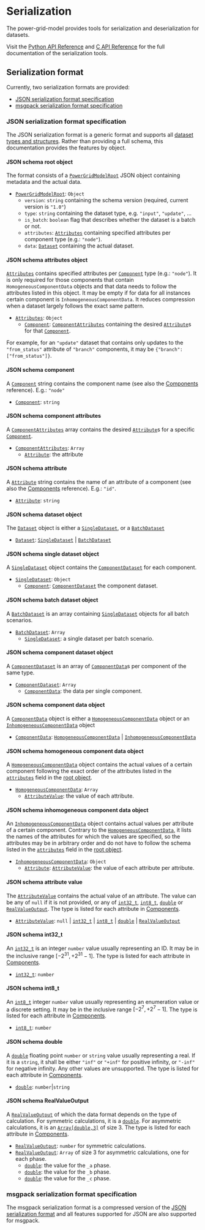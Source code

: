 <!--
SPDX-FileCopyrightText: 2022 Contributors to the Power Grid Model project <dynamic.grid.calculation@alliander.com>

SPDX-License-Identifier: MPL-2.0
-->

# Serialization

The power-grid-model provides tools for serialization and deserialization for datasets.

Visit the [Python API Reference](../api_reference/python-api-reference.md#utils) and [C API Reference](../api_reference/power-grid-model-c-api-reference.rst#Serialization) for the full documentation of the serialization tools.

## Serialization format

Currently, two serialization formats are provided:

- [JSON serialization format specification](#json-serialization-format-specification)
- [msgpack serialization format specification](#msgpack-serialization-format-specification)

### JSON serialization format specification

The JSON serialization format is a generic format and supports all [dataset types and structures](dataset-terminology.md#data-structures).
Rather than providing a full schema, this documentation provides the features by object.

#### JSON schema root object

The format consists of a [`PowerGridModelRoot`](#json-schema-root-object) JSON object containing metadata and the actual data.

- [`PowerGridModelRoot`](#json-schema-root-object): `Object`
  - `version`: `string` containing the schema version (required, current version is `"1.0"`)
  - `type`: `string` containing the dataset type, e.g. `"input"`, `"update"`, ...
  - `is_batch`: `boolean` flag that describes whether the dataset is a batch or not.
  - `attributes`: [`Attributes`](#json-schema-attributes-object) containing specified attributes per component type (e.g.: `"node"`).
  - `data`: [`Dataset`](#json-schema-dataset-object) containing the actual dataset.

#### JSON schema attributes object

[`Attributes`](#json-schema-attributes-object) contains specified attributes per [`Component`](#json-schema-component) type (e.g.: `"node"`).
It is only required for those components that contain `HomogeneousComponentData` objects and that data needs to follow the attributes listed in this object.
It may be empty if for data for all instances certain component is `InhomogeneousComponentData`.
It reduces compression when a dataset largely follows the exact same pattern.

- [`Attributes`](#json-schema-attributes-object): `Object`
  - [`Component`](#json-schema-component): [`ComponentAttributes`](#json-schema-component-attributes) containing the desired [`Attribute`](#json-schema-attribute)s for that [`Component`](#json-schema-component).

For example, for an `"update"` dataset that contains only updates to the `"from_status"` attribute of `"branch"` components, it may be `{"branch": ["from_status"]}`.

#### JSON schema component

A [`Component`](#json-schema-component) string contains the component name (see also the [Components](components.md) reference). E.g.: `"node"`

- [`Component`](#json-schema-component): `string`

#### JSON schema component attributes

A [`ComponentAttributes`](#json-schema-component-attributes) array contains the desired [`Attribute`](#json-schema-attribute)s for a specific [`Component`](#json-schema-component).

- [`ComponentAttributes`](#json-schema-component-attributes): `Array`
  - [`Attribute`](#json-schema-attribute): the attribute

#### JSON schema attribute

A [`Attribute`](#json-schema-attribute) string contains the name of an attribute of a component (see also the [Components](components.md) reference). E.g.: `"id"`.

- [`Attribute`](#json-schema-attribute): `string`

#### JSON schema dataset object

The [`Dataset`](#json-schema-dataset-object) object is either a [`SingleDataset`](#json-schema-single-dataset-object), or a [`BatchDataset`](#json-schema-batch-dataset-object)

- [`Dataset`](#json-schema-dataset-object): [`SingleDataset`](#json-schema-single-dataset-object) | [`BatchDataset`](#json-schema-batch-dataset-object)

#### JSON schema single dataset object

A [`SingleDataset`](#json-schema-single-dataset-object) object contains the [`ComponentDataset`](#json-schema-component-dataset-object) for each component.

- [`SingleDataset`](#json-schema-single-dataset-object): `Object`
  - [`Component`](#json-schema-component): [`ComponentDataset`](#json-schema-component-dataset-object) the component dataset.

#### JSON schema batch dataset object

A [`BatchDataset`](#json-schema-batch-dataset-object) is an array containing [`SingleDataset`](#json-schema-single-dataset-object) objects for all batch scenarios.

- [`BatchDataset`](#json-schema-batch-dataset-object): `Array`
  - [`SingleDataset`](#json-schema-single-dataset-object): a single dataset per batch scenario.

#### JSON schema component dataset object

A [`ComponentDataset`](#json-schema-component-dataset-object) is an array of [`ComponentData`](#json-schema-component-data-object)s per component of the same type.

- [`ComponentDataset`](#json-schema-component-dataset-object): `Array`
  - [`ComponentData`](#json-schema-component-data-object): the data per single component.

#### JSON schema component data object

A [`ComponentData`](#json-schema-component-data-object) object is either a [`HomogeneousComponentData`](#json-schema-homogeneous-component-data-object) object or an [`InhomogeneousComponentData`](#json-schema-inhomogeneous-component-data-object) object

- [`ComponentData`](#json-schema-component-data-object): [`HomogeneousComponentData`](#json-schema-homogeneous-component-data-object) | [`InhomogeneousComponentData`](#json-schema-inhomogeneous-component-data-object)

#### JSON schema homogeneous component data object

A [`HomogeneousComponentData`](#json-schema-homogeneous-component-data-object) object contains the actual values of a certain component following the exact order of the attributes listed in the [`attributes`](#json-schema-root-object) field in the [root object](#json-schema-root-object).

- [`HomogeneousComponentData`](#json-schema-homogeneous-component-data-object): `Array`
  - [`AttributeValue`](#json-schema-attribute-value): the value of each attribute.

#### JSON schema inhomogeneous component data object

An [`InhomogeneousComponentData`](#json-schema-inhomogeneous-component-data-object) object contains actual values per attribute of a certain component.
Contrary to the [`HomogeneousComponentData`](#json-schema-homogeneous-component-data-object), it lists the names of the attributes for which the values are specified, so the attributes may be in arbitrary order and do not have to follow the schema listed in the [`attributes`](#json-schema-root-object) field in the [root object](#json-schema-root-object).

- [`InhomogeneousComponentData`](#json-schema-inhomogeneous-component-data-object): `Object`
  - [`Attribute`](#json-schema-attribute): [`AttributeValue`](#json-schema-attribute-value): the value of each attribute per attribute.

#### JSON schema attribute value

The [`AttributeValue`](#json-schema-attribute-value) contains the actual value of an attribute. The value can be any of `null` if it is not provided, or any of [`int32_t`](#json-schema-int32_t), [`int8_t`](#json-schema-int8_t), [`double`](#json-schema-double) or [`RealValueOutput`](#json-schema-realvalueoutput).
The type is listed for each attribute in [Components](components.md).

- [`AttributeValue`](#json-schema-attribute-value): `null` | [`int32_t`](#json-schema-int32_t) | [`int8_t`](#json-schema-int8_t) | [`double`](#json-schema-double) | [`RealValueOutput`](#json-schema-real-value)

#### JSON schema int32_t

An [`int32_t`](#json-schema-int32_t) is an integer `number` value usually representing an ID. It may be in the inclusive range $\left[-2^{31},+2^{31} - 1\right]$.
The type is listed for each attribute in [Components](components.md).

- [`int32_t`](#json-schema-int32_t): `number`

#### JSON schema int8_t

An [`int8_t`](#json-schema-int8_t) integer `number` value usually representing an enumeration value or a discrete setting. It may be in the inclusive range $\left[-2^{7},+2^{7} - 1\right]$.
The type is listed for each attribute in [Components](components.md).

- [`int8_t`](#json-schema-int8_t): `number`

#### JSON schema double

A [`double`](#json-schema-double) floating point `number` or `string` value usually representing a real.
If it is a `string`, it shall be either `"inf"` or `"+inf"` for positive infinity, or `"-inf"` for negative infinity.
Any other values are unsupported.
The type is listed for each attribute in [Components](components.md).

- [`double`](#json-schema-double): `number`|`string`

#### JSON schema RealValueOutput

A [`RealValueOutput`](#json-schema-realvalueoutput) of which the data format depends on the type of calculation.
For symmetric calculations, it is a [`double`](#json-schema-double). For asymmetric calculations, it is an [`Array[double,3]`](#json-schema-double) of size 3.
The type is listed for each attribute in [Components](components.md).

- [`RealValueOutput`](#json-schema-realvalueoutput): `number` for symmetric calculations.
- [`RealValueOutput`](#json-schema-realvalueoutput): `Array` of size 3 for asymmetric calculations, one for each phase.
  - [`double`](#json-schema-double): the value for the `_a` phase.
  - [`double`](#json-schema-double): the value for the `_b` phase.
  - [`double`](#json-schema-double): the value for the `_c` phase.

### msgpack serialization format specification

The msgpack serialization format is a compressed version of the [JSON serialization format](#json-serialization-format-specification) and all features supported for JSON are also supported for msgpack.
